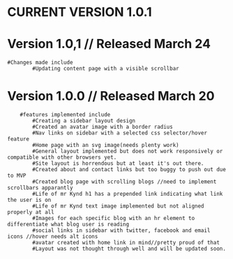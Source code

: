 #	CURRENT VERSION 1.0.1


#	Version 1.0,1 // Released March 24
	#Changes made include
			#Updating content page with a visible scrollbar
		
#	Version 1.0.0 // Released March 20
		#features implemented include
			#Creating a sidebar layout design
			#Created an avatar image with a border radius
			#Nav links on sidebar with a selected css selector/hover feature
			#Home page with an svg image(needs plenty work)
			#General layout implemented but does not work responsively or compatible with other browsers yet.
			#Site layout is horrendous but at least it's out there.
			#Created about and contact links but too buggy to push out due to MVP
			#Created blog page with scrolling blogs //need to implement scrollbars apparantly
			#Life of mr Kynd h1 has a prepended link indicating what link the user is on
			#Life of mr Kynd text image implemented but not aligned properly at all
			#Images for each specific blog with an hr element to differentiate what blog user is reading
			#social links in sidebar with twitter, facebook and email icons //hover needs alt icons
			#avatar created with home link in mind//pretty proud of that
			#Layout was not thought through well and will be updated soon.
		


